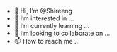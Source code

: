 - 👋 Hi, I’m @Shireeng
- 👀 I’m interested in ...
- 🌱 I’m currently learning ...
- 💞️ I’m looking to collaborate on ...
- 📫 How to reach me ...

<!---
Shireeng/Shireeng is a ✨ special ✨ repository because its `README.md` (this file) appears on your GitHub profile.
You can click the Preview link to take a look at your changes.
--->
